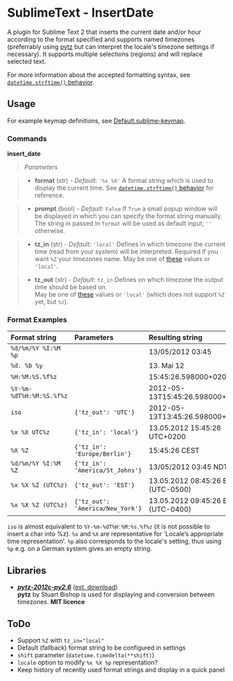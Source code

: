 # SublimeText - InsertDate #

A plugin for Sublime Text 2 that inserts the current date and/or hour according to the format specified and supports named timezones (preferrably using [pytz][pytz] but can interpret the locale's timezone settings if necessary).
It supports multiple selections (regions) and will replace selected text.

For more information about the accepted formatting syntax, see [`datetime.strftime()` behavior][strptime].

## Usage ##

For example keymap definitions, see [Default.sublime-keymap][keymap].

### Commands ###

**insert_date**

>	*Parameters*

>	- **format** (str) - *Default*: `'%x %X'`
>	  A format string which is used to display the current time. See [`datetime.strftime()` behavior][strptime] for reference.

>	- **prompt** (bool) - *Default*: `False`
>	  If `True` a small popup window will be displayed in which you can specify the format string manually.
>	  The string in passed in `format` will be used as default input, `''` otherwise.

>	- **tz_in** (str) - *Default*: `'local'`
>	  Defines in which timezone the current time (read from your system) will be interpreted. Required if you want `%Z` your timezones name.
>	  May be one of [these][timezones] values or `'local'`.

>	- **tz_out** (str) - *Default*: `tz_in`
>	  Defines on which timezone the output time should be based on.<br />
>	  May be one of [these][timezones] values or `'local'` (which does not support `%Z` yet, but `%z`).



### Format Examples ###

| Format string            | Parameters                       | Resulting string                   |
|:-------------------------|:---------------------------------|:-----------------------------------|
| `%d/%m/%Y %I:%M %p`      |                                  | 13/05/2012 03:45                   |
| `%d. %b %y`              |                                  | 13. Mai 12                         |
| `%H:%M:%S.%f%z`          |                                  | 15:45:26.598000+0200               |
| `%Y-%m-%dT%H:%M:%S.%f%z` |                                  | 2012-05-13T15:45:26.598000+0200    |
| `iso`                    | `{'tz_out': 'UTC'}`              | 2012-05-13T13:45:26.598000+00:00   |
| `%x %X UTC%z`            | `{'tz_in': 'local'}`             | 13.05.2012 15:45:26 UTC+0200       |
| `%X %Z`                  | `{'tz_in': 'Europe/Berlin'}`     | 15:45:26 CEST                      |
| `%d/%m/%Y %I:%M %Z`      | `{'tz_in': 'America/St_Johns'}`  | 13/05/2012 03:45 NDT               |
| `%x %X %Z (UTC%z)`       | `{'tz_out': 'EST'}`              | 13.05.2012 08:45:26 EST (UTC-0500) |
| `%x %X %Z (UTC%z)`       | `{'tz_out': 'America/New_York'}` | 13.05.2012 09:45:26 EDT (UTC-0400) |

`iso` is almost equivalent to `%Y-%m-%dT%H:%M:%s.%f%z` (it is not possible to insert a char into %z).
`%x` and `%X` are representative for 'Locale’s appropriate time representation'.
`%p` also corresponds to the locale's setting, thus using `%p` e.g. on a German system gives an empty string.


## Libraries ##

- ***[pytz-2012c-py2.6][pytz]*** ([ext. download][pytz-down])<br />
     **pytz** by Stuart Bishop is used for displaying and conversion between timezones. **MIT licence**


## ToDo ##

- Support `%Z` with `tz_in="local"`
- Default (fallback) format string to be configured in settings
- `shift` parameter (`datetime.timedelta(**shift)`)
- `locale` option to modify `%x %X %p` representation?
- Keep history of recently used format strings and display in a quick panel


[pytz]: http://pytz.sourceforge.net/ "pytz - World Timezone Definitions for Python"
[strptime]: http://docs.python.org/py3k/library/datetime.html#strftime-strptime-behavior "Python docs: 7.1.8. strftime() and strptime() Behavior"
[pytz-down]: http://pypi.python.org/pypi/pytz#downloads "pytz : Python Package Index"

[keymap]: Default.sublime-keymap "Default.sublime-keymap"
[timezones]: pytz/__init__.py#L527-L1101

